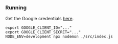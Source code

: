 ### Running

Get the Google credentials [here](https://console.developers.google.com/apis/credentials/oauthclient/730090819540-h8r35h0rger50psc5o2oiksafmnp7erc.apps.googleusercontent.com?project=busyimg-1582090529531).  

```
export GOOGLE_CLIENT_ID="..."
export GOOGLE_CLIENT_SECRET="..."
NODE_ENV=development npx nodemon ./src/index.js
```
